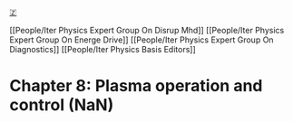 [🇿](zotero://select/groups/5630717/items/5R4Q7R65)

[[People/Iter Physics Expert Group On Disrup Mhd]] [[People/Iter Physics Expert Group On Energe Drive]] [[People/Iter Physics Expert Group On Diagnostics]] [[People/Iter Physics Basis Editors]] 
# Chapter 8: Plasma operation and control (NaN)

